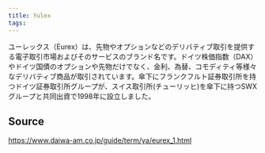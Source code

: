 ```yaml
---
title: Yulex
tags: 
---
```


ユーレックス（Eurex）は、先物やオプションなどのデリバティブ取引を提供する電子取引市場およびそのサービスのブランド名です。ドイツ株価指数（DAX）やドイツ国債のオプションや先物だけでなく、金利、為替、コモディティ等様々なデリバティブ商品が取引されています。傘下にフランクフルト証券取引所を持つドイツ証券取引所グループが、スイス取引所(チューリッヒ)を傘下に持つSWXグループと共同出資で1998年に設立しました。

## Source
https://www.daiwa-am.co.jp/guide/term/ya/eurex_1.html